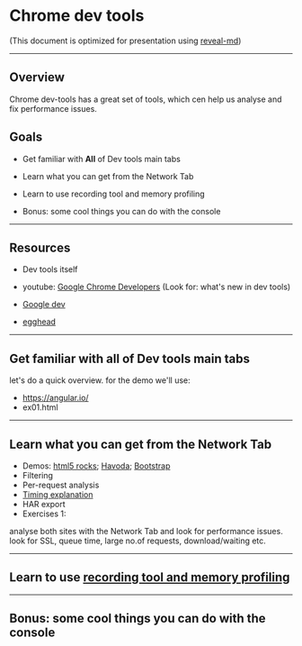 # Chrome dev tools

(This document is optimized for presentation using [reveal-md](https://github.com/webpro/reveal-md))

---

## Overview
Chrome dev-tools has a great set of tools, which cen help us analyse and fix performance issues. 
## Goals
<!-- .element: class="fragment" -->
* Get familiar with __All__ of Dev tools main tabs
<!-- .element: class="fragment" -->
* Learn what you can get from the Network Tab
<!-- .element: class="fragment" -->
* Learn to use recording tool and memory profiling
<!-- .element: class="fragment" -->
* Bonus: some cool things you can do with the console
<!-- .element: class="fragment" -->

---

## Resources
* Dev tools itself
<!-- .element: class="fragment"-->
* youtube: [Google Chrome Developers](https://www.youtube.com/user/ChromeDevelopers) (Look for: what's new in dev tools)
<!-- .element: class="fragment"-->
* [Google dev](https://developers.google.com/web/tools/chrome-devtools/)
<!-- .element: class="fragment"-->
* [egghead](https://egghead.io/search?q=devtools)
<!-- .element: class="fragment"-->

---

## Get familiar with all of Dev tools main tabs
let's do a quick overview. for the demo we'll use:
* https://angular.io/
* ex01.html

---

## Learn what you can get from the Network Tab
* Demos: [html5 rocks](https://www.html5rocks.com/en/tutorials/workers/basics/); [Havoda](http://www.havoda.org.il/);  [Bootstrap](https://getbootstrap.com/)
* Filtering
* Per-request analysis
* [Timing explanation](https://developers.google.com/web/tools/chrome-devtools/network-performance/reference#timing-explanation)
* HAR export
* Exercises 1:
<!-- .element: class="fragment"--> 
analyse both sites with the Network Tab and look for performance issues.
look for SSL, queue time, large no.of requests, download/waiting etc.

---

## Learn to use [recording tool and memory profiling](https://developers.google.com/web/tools/chrome-devtools/evaluate-performance/reference)

---

## Bonus: some cool things you can do with the console

